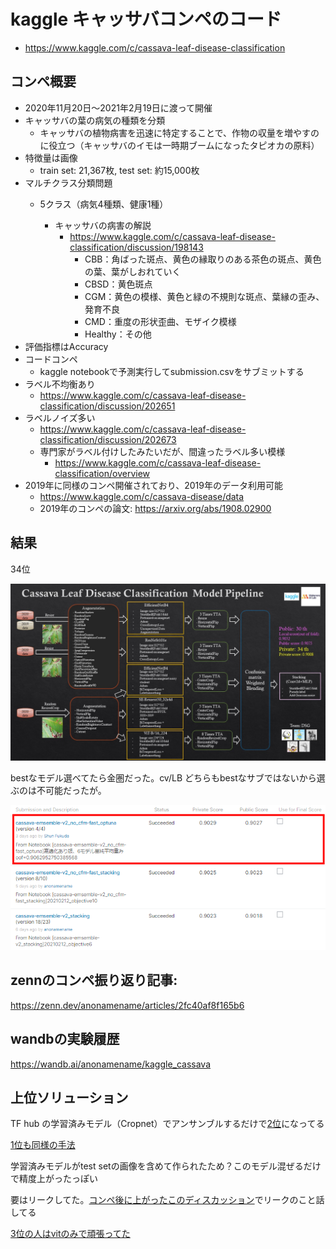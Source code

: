 # kaggle キャッサバコンペのコード
- https://www.kaggle.com/c/cassava-leaf-disease-classification

## コンペ概要
- 2020年11月20日〜2021年2月19日に渡って開催
- キャッサバの葉の病気の種類を分類
    - キャッサバの植物病害を迅速に特定することで、作物の収量を増やすのに役立つ（キャッサバのイモは一時期ブームになったタピオカの原料）
- 特徴量は画像
    - train set: 21,367枚, test set: 約15,000枚
- マルチクラス分類問題
    - 5クラス（病気4種類、健康1種）

        - キャッサバの病害の解説
            - https://www.kaggle.com/c/cassava-leaf-disease-classification/discussion/198143
                - CBB：角ばった斑点、黄色の縁取りのある茶色の斑点、黄色の葉、葉がしおれていく
                - CBSD：黄色斑点
                - CGM：黄色の模様、黄色と緑の不規則な斑点、葉縁の歪み、発育不良
                - CMD：重度の形状歪曲、モザイク模様
                - Healthy：その他
- 評価指標はAccuracy
- コードコンペ
    - kaggle notebookで予測実行してsubmission.csvをサブミットする
- ラベル不均衡あり
    - https://www.kaggle.com/c/cassava-leaf-disease-classification/discussion/202651
- ラベルノイズ多い
    - https://www.kaggle.com/c/cassava-leaf-disease-classification/discussion/202673
    - 専門家がラベル付けしたみたいだが、間違ったラベル多い模様
        - https://www.kaggle.com/c/cassava-leaf-disease-classification/overview
- 2019年に同様のコンペ開催されており、2019年のデータ利用可能
    - https://www.kaggle.com/c/cassava-disease/data
    - 2019年のコンペの論文: https://arxiv.org/abs/1908.02900



## 結果

34位

![img1](Cassava_Leaf_Disease_Classification_Model_Pipeline.jpg)


bestなモデル選べてたら金圏だった。cv/LB どちらもbestなサブではないから選ぶのは不可能だったが。

![img2](sub_img.png)



## zennのコンペ振り返り記事: 

https://zenn.dev/anonamename/articles/2fc40af8f165b6



## wandbの実験履歴

https://wandb.ai/anonamename/kaggle_cassava



## 上位ソリューション

TF hub の学習済みモデル（Cropnet）でアンサンブルするだけで[2位](https://www.kaggle.com/c/cassava-leaf-disease-classification/discussion/220898)になってる

[1位も同様の手法](https://www.kaggle.com/c/cassava-leaf-disease-classification/discussion/221957)

学習済みモデルがtest setの画像を含めて作られたため？このモデル混ぜるだけで精度上がったっぽい

要はリークしてた。[コンペ後に上がったこのディスカッション](https://www.kaggle.com/c/cassava-leaf-disease-classification/discussion/222035)でリークのこと話してる

[3位の人はvitのみで頑張ってた](https://www.kaggle.com/c/cassava-leaf-disease-classification/discussion/221150)